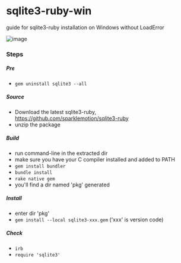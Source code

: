 # sqlite3-ruby-win
guide for sqlite3-ruby installation on Windows without LoadError
  
![image](https://github.com/hwding/sqlite3-ruby-win/blob/master/check.PNG)

### Steps
##### Pre
- `gem uninstall sqlite3 --all`

##### Source
- Download the latest sqlite3-ruby, https://github.com/sparklemotion/sqlite3-ruby
- unzip the package

##### Build
- run command-line in the extracted dir
- make sure you have your C compiler installed and added to PATH
- `gem install bundler`
- `bundle install`
- `rake native gem`
- you'll find a dir named 'pkg' generated

##### Install
- enter dir 'pkg'
- `gem install --local sqlite3-xxx.gem` ('xxx' is version code)

##### Check
- `irb`
- `require 'sqlite3'`
